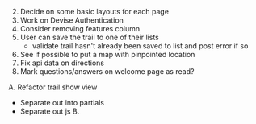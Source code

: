 2.  Decide on some basic layouts for each page
4.  Work on Devise Authentication
6.  Consider removing features column
7.  User can save the trail to one of their lists
    - validate trail hasn't already been saved to list and post error if so
8.  See if possible to put a map with pinpointed location
10. Fix api data on directions
13. Mark questions/answers on welcome page as read?



A. Refactor trail show view
   - Separate out into partials
   - Separate out js
B.
